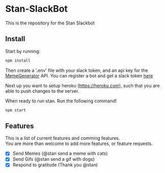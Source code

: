 # Stan-SlackBot
This is the repository for the Stan Slackbot

## Install

Start by running:

```bash
npm install
```

Then create a '.env' file with your slack token, and an api key for the [MemeGenerator](http://version1.api.memegenerator.net/) API. You can register a bot and get a slack token [here](https://instance.slack.com/services/new/bot)

Next up you want to setup heroku (https://heroku.com), such that you are able to push changes to the server.

When ready to run stan. Run the following command!

```bash
npm start
```

## Features 

This is a list of current features and comming features.  
You are more than welcome to add more features, or feature requests.

- [X] Send Memes (@stan send a meme with cats)
- [X] Send Gifs (@stan send a gif with dogs)
- [X] Respond to gratitude (Thank you @stan)
